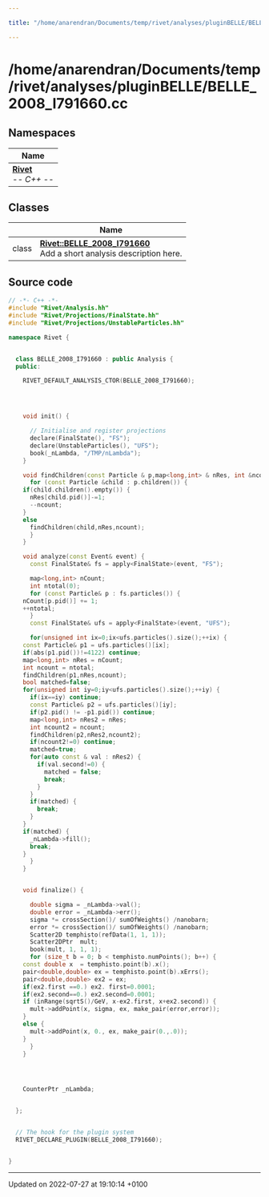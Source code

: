 ```yaml
---

title: "/home/anarendran/Documents/temp/rivet/analyses/pluginBELLE/BELLE_2008_I791660.cc"

---
```


# /home/anarendran/Documents/temp/rivet/analyses/pluginBELLE/BELLE_2008_I791660.cc



## Namespaces

| Name           |
| -------------- |
| **[Rivet](http://example.org/namespaces/namespacerivet/)** <br>-*- C++ -*-  |

## Classes

|                | Name           |
| -------------- | -------------- |
| class | **[Rivet::BELLE_2008_I791660](http://example.org/classes/classrivet_1_1belle__2008__i791660/)** <br>Add a short analysis description here.  |




## Source code

```cpp
// -*- C++ -*-
#include "Rivet/Analysis.hh"
#include "Rivet/Projections/FinalState.hh"
#include "Rivet/Projections/UnstableParticles.hh"

namespace Rivet {


  class BELLE_2008_I791660 : public Analysis {
  public:

    RIVET_DEFAULT_ANALYSIS_CTOR(BELLE_2008_I791660);




    void init() {

      // Initialise and register projections
      declare(FinalState(), "FS");
      declare(UnstableParticles(), "UFS");
      book(_nLambda, "/TMP/nLambda");
    }

    void findChildren(const Particle & p,map<long,int> & nRes, int &ncount) {
      for (const Particle &child : p.children()) {
    if(child.children().empty()) {
      nRes[child.pid()]-=1;
      --ncount;
    }
    else
      findChildren(child,nRes,ncount);
      }
    }

    void analyze(const Event& event) {
      const FinalState& fs = apply<FinalState>(event, "FS");

      map<long,int> nCount;
      int ntotal(0);
      for (const Particle& p : fs.particles()) {
    nCount[p.pid()] += 1;
    ++ntotal;
      }
      const FinalState& ufs = apply<FinalState>(event, "UFS");

      for(unsigned int ix=0;ix<ufs.particles().size();++ix) {
    const Particle& p1 = ufs.particles()[ix];
    if(abs(p1.pid())!=4122) continue;
    map<long,int> nRes = nCount;
    int ncount = ntotal;
    findChildren(p1,nRes,ncount);
    bool matched=false;
    for(unsigned int iy=0;iy<ufs.particles().size();++iy) {
      if(ix==iy) continue;
      const Particle& p2 = ufs.particles()[iy];
      if(p2.pid() != -p1.pid()) continue;
      map<long,int> nRes2 = nRes;
      int ncount2 = ncount;
      findChildren(p2,nRes2,ncount2);
      if(ncount2!=0) continue;
      matched=true;
      for(auto const & val : nRes2) {
        if(val.second!=0) {
          matched = false;
          break;
        }
      }
      if(matched) {
        break;
      }
    }
    if(matched) {
      _nLambda->fill();
      break;
    }
      }
    }


    void finalize() {

      double sigma = _nLambda->val();
      double error = _nLambda->err();
      sigma *= crossSection()/ sumOfWeights() /nanobarn;
      error *= crossSection()/ sumOfWeights() /nanobarn; 
      Scatter2D temphisto(refData(1, 1, 1));
      Scatter2DPtr  mult;
      book(mult, 1, 1, 1);
      for (size_t b = 0; b < temphisto.numPoints(); b++) {
    const double x  = temphisto.point(b).x();
    pair<double,double> ex = temphisto.point(b).xErrs();
    pair<double,double> ex2 = ex;
    if(ex2.first ==0.) ex2. first=0.0001;
    if(ex2.second==0.) ex2.second=0.0001;
    if (inRange(sqrtS()/GeV, x-ex2.first, x+ex2.second)) {
      mult->addPoint(x, sigma, ex, make_pair(error,error));
    }
    else {
      mult->addPoint(x, 0., ex, make_pair(0.,.0));
    }
      }
    }




    CounterPtr _nLambda;


  };


  // The hook for the plugin system
  RIVET_DECLARE_PLUGIN(BELLE_2008_I791660);


}
```


-------------------------------

Updated on 2022-07-27 at 19:10:14 +0100
